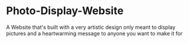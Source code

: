 # Photo-Display-Website
A Website that's built with a very artistic design only meant to display pictures and a heartwarming message to anyone you want to make it for
